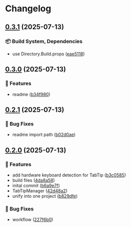 # Changelog

## [0.3.1](https://github.com/giard-alexandre/TabTip.Avalonia/compare/v0.3.0...v0.3.1) (2025-07-13)


### 📦️ Build System, Dependencies

* use Directory.Build.props ([eae5118](https://github.com/giard-alexandre/TabTip.Avalonia/commit/eae51182edc75e7a3db153882fc50b24283b040c))

## [0.3.0](https://github.com/giard-alexandre/TabTip.Avalonia/compare/v0.2.1...v0.3.0) (2025-07-13)


### 🚀 Features

* readme ([b34f980](https://github.com/giard-alexandre/TabTip.Avalonia/commit/b34f980857df81607f9718aeed1b1072f687a4f8))

## [0.2.1](https://github.com/giard-alexandre/TabTip.Avalonia/compare/v0.2.0...v0.2.1) (2025-07-13)


### 🐛 Bug Fixes

* readme import path ([b02d0ae](https://github.com/giard-alexandre/TabTip.Avalonia/commit/b02d0ae3edec9ad0d37942657ef4ef10a08937b5))

## [0.2.0](https://github.com/giard-alexandre/TabTip.Avalonia/compare/v0.1.0...v0.2.0) (2025-07-13)


### 🚀 Features

* add hardware keyboard detection for TabTip ([b3c0585](https://github.com/giard-alexandre/TabTip.Avalonia/commit/b3c0585a14dbc07d149aee6ede1bb33677d1f3fd))
* build files ([4da8a58](https://github.com/giard-alexandre/TabTip.Avalonia/commit/4da8a58606200a73d9ab9152614e390997f5938c))
* inital commit ([b6a9e7f](https://github.com/giard-alexandre/TabTip.Avalonia/commit/b6a9e7fc165dbd5113bdf1583549b82e355f028c))
* TabTipManager ([42d48a2](https://github.com/giard-alexandre/TabTip.Avalonia/commit/42d48a24c54159619d420da7977d2cee8fecd554))
* unify into one project ([b829dfe](https://github.com/giard-alexandre/TabTip.Avalonia/commit/b829dfec14b7ca69ea782e56177dbffa3a7cbe86))


### 🐛 Bug Fixes

* workflow ([227f6b0](https://github.com/giard-alexandre/TabTip.Avalonia/commit/227f6b0bb7b9de979800af03f36d11a4e6bfeade))
